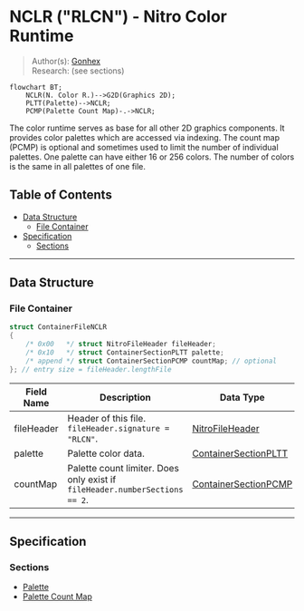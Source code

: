 # NCLR ("RLCN") - Nitro Color Runtime
> Author(s): [Gonhex](https://github.com/Gonhex) <br />
> Research: (see sections)

```mermaid
flowchart BT;
    NCLR(N. Color R.)-->G2D(Graphics 2D);
    PLTT(Palette)-->NCLR;
    PCMP(Palette Count Map)-.->NCLR;
```
The color runtime serves as base for all other 2D graphics components. It provides color palettes which are accessed via indexing. The count map (PCMP) is optional and sometimes used to limit the number of individual palettes. One palette can have either 16 or 256 colors. The number of colors is the same in all palettes of one file. 

## Table of Contents
* [Data Structure](#data-structure)
  * [File Container](#file-container)
* [Specification](#specification)
  * [Sections](#sections)

---
## Data Structure

### File Container
```c
struct ContainerFileNCLR
{
    /* 0x00   */ struct NitroFileHeader fileHeader;
    /* 0x10   */ struct ContainerSectionPLTT palette;
    /* append */ struct ContainerSectionPCMP countMap; // optional
}; // entry size = fileHeader.lengthFile
```
| Field Name      | Description                                                                             | Data Type    |
|-----------------|-----------------------------------------------------------------------------------------|--------------|
| fileHeader      | Header of this file. `fileHeader.signature = "RLCN"`.                       | [NitroFileHeader](../nitro.md#nitro-file-header) |
| palette         | Palette color data.                                                         | [ContainerSectionPLTT](section_pltt.md#section-container) |
| countMap        | Palette count limiter. Does only exist if `fileHeader.numberSections == 2`. | [ContainerSectionPCMP](section_pcmp.md#section-container) |

---
## Specification

### Sections
* [Palette](section_pltt.md)
* [Palette Count Map](section_pcmp.md)
